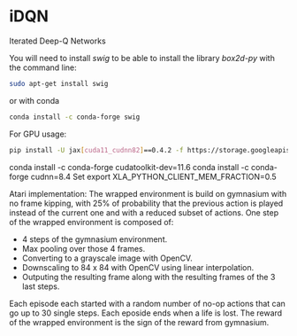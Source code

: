 # iDQN
Iterated Deep-Q Networks


You will need to install _swig_ to be able to install the library _box2d-py_ with the command line:
```bash
sudo apt-get install swig
```
or with conda
```Bash
conda install -c conda-forge swig
```

For GPU usage:
```Bash
pip install -U jax[cuda11_cudnn82]==0.4.2 -f https://storage.googleapis.com/jax-releases/jax_cuda_releases.html
```

conda install -c conda-forge cudatoolkit-dev=11.6
conda install -c conda-forge cudnn=8.4
Set export XLA_PYTHON_CLIENT_MEM_FRACTION=0.5


Atari implementation:
The wrapped environment is build on gymnasium with no frame kipping, with 25% of probability that the previous action is played instead of the current one and with a reduced subset of actions. 
One step of the wrapped environment is composed of:
- 4 steps of the gymnasium environment.
- Max pooling over those 4 frames.
- Converting to a grayscale image with OpenCV.
- Downscaling to 84 x 84 with OpenCV using linear interpolation.
- Outputing the resulting frame along with the resulting frames of the 3 last steps. 

Each episode each started with a random number of no-op actions that can go up to 30 single steps. Each eposide ends when a life is lost. The reward of the wrapped environment is the sign of the reward from gymnasium. 